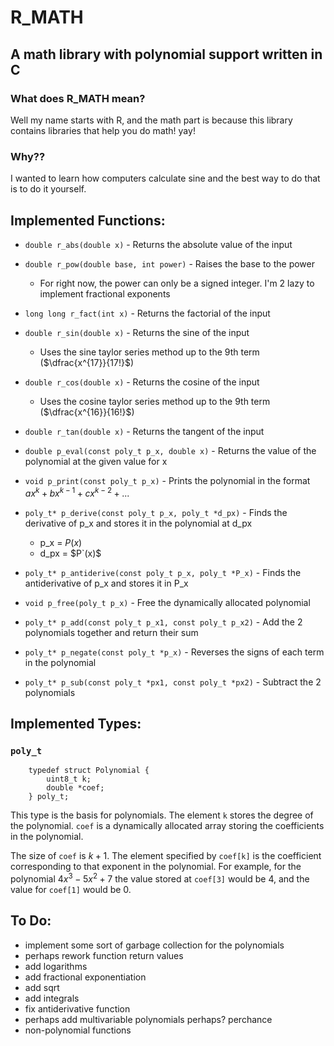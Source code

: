 # R_MATH
## A math library with polynomial support written in C

### What does R_MATH mean?
Well my name starts with R, and the math part is because this library contains libraries that help you do math! yay!

### Why??
I wanted to learn how computers calculate sine and the best way to do that is to do it yourself.

## Implemented Functions:
- `double r_abs(double x)` - Returns the absolute value of the input


- `double r_pow(double base, int power)` - Raises the base to the power
	- For right now, the power can only be a signed integer. I'm 2 lazy to implement fractional exponents

   
- `long long r_fact(int x)` - Returns the factorial of the input


- `double r_sin(double x)` - Returns the sine of the input
	- Uses the sine taylor series method up to the 9th term ($\dfrac{x^{17}}{17!}$)


- `double r_cos(double x)` - Returns the cosine of the input
	- Uses the cosine taylor series method up to the 9th term ($\dfrac{x^{16}}{16!}$)

- `double r_tan(double x)` - Returns the tangent of the input

- `double p_eval(const poly_t p_x, double x)` - Returns the value of the polynomial at the given value for x

- `void p_print(const poly_t p_x)` - Prints the polynomial in the format $ax^{k}+bx^{k-1}+cx^{k-2}+...$

- `poly_t* p_derive(const poly_t p_x, poly_t *d_px)` - Finds the derivative of p_x and stores it in the polynomial at d_px
	- p_x = $P(x)$
	- d_px = $P`(x)$

- `poly_t* p_antiderive(const poly_t p_x, poly_t *P_x)` - Finds the antiderivative of p_x and stores it in P_x

- `void p_free(poly_t p_x)` - Free the dynamically allocated polynomial

- `poly_t* p_add(const poly_t p_x1, const poly_t p_x2)` - Add the 2 polynomials together and return their sum

- `poly_t* p_negate(const poly_t *p_x)` - Reverses the signs of each term in the polynomial

- `poly_t* p_sub(const poly_t *px1, const poly_t *px2)` - Subtract the 2 polynomials

## Implemented Types:

### `poly_t`

~~~
	typedef struct Polynomial {
		uint8_t k;
		double *coef;
	} poly_t;
~~~

This type is the basis for polynomials. The element `k` stores the degree of the polynomial. `coef` is a dynamically allocated array storing the coefficients in the polynomial.

The size of `coef` is $k + 1$. The element specified by `coef[k]` is the coefficient corresponding to that exponent in the polynomial. For example, for the polynomial $4x^{3}-5x^{2}+7$ the value stored at `coef[3]` would be 4, and the value for `coef[1]` would be 0.

## To Do:
 - implement some sort of garbage collection for the polynomials
 - perhaps rework function return values
 - add logarithms
 - add fractional exponentiation
 - add sqrt
 - add integrals
 - fix antiderivative function
 - perhaps add multivariable polynomials perhaps? perchance
 - non-polynomial functions 
